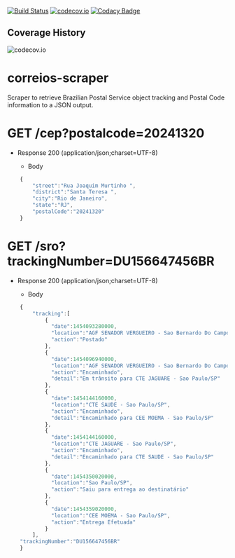 [![Build Status](https://travis-ci.org/cs-joao-felipe/correios-scraper.svg?branch=master)](https://travis-ci.org/cs-joao-felipe/correios-scraper)
[![codecov.io](https://codecov.io/github/cs-joao-felipe/correios-scraper/coverage.svg?branch=master)](https://codecov.io/github/cs-joao-felipe/correios-scraper?branch=master)
[![Codacy Badge](https://api.codacy.com/project/badge/grade/6aab9d1734054ff6a0c7dc0ceb2c6dfc)](https://www.codacy.com/app/jfelipesp/correios-scraper)

## Coverage History
![codecov.io](https://codecov.io/github/cs-joao-felipe/correios-scraper/branch.svg?branch=master)

# correios-scraper
Scraper to retrieve Brazilian Postal Service object tracking and Postal Code information to a JSON output.

# GET /cep?postalcode=20241320
+ Response 200 (application/json;charset=UTF-8)

    + Body
```javascript
    {  
        "street":"Rua Joaquim Murtinho ",
        "district":"Santa Teresa ",
        "city":"Rio de Janeiro",
        "state":"RJ",
        "postalCode":"20241320"
    }
```

# GET /sro?trackingNumber=DU156647456BR

+ Response 200 (application/json;charset=UTF-8)

    + Body
```javascript
    {  
        "tracking":[  
            {  
              "date":1454093280000,
              "location":"AGF SENADOR VERGUEIRO - Sao Bernardo Do Campo/SP",
              "action":"Postado"
            },
            {  
              "date":1454096940000,
              "location":"AGF SENADOR VERGUEIRO - Sao Bernardo Do Campo/SP",
              "action":"Encaminhado",
              "detail":"Em trânsito para CTE JAGUARE - Sao Paulo/SP"
            },
            {  
              "date":1454144160000,
              "location":"CTE SAUDE - Sao Paulo/SP",
              "action":"Encaminhado",
              "detail":"Encaminhado para CEE MOEMA - Sao Paulo/SP"
            },
            {  
              "date":1454144160000,
              "location":"CTE JAGUARE - Sao Paulo/SP",
              "action":"Encaminhado",
              "detail":"Encaminhado para CTE SAUDE - Sao Paulo/SP"
            },
            {  
              "date":1454350020000,
              "location":"Sao Paulo/SP",
              "action":"Saiu para entrega ao destinatário"
            },
            {  
              "date":1454359020000,
              "location":"CEE MOEMA - Sao Paulo/SP",
              "action":"Entrega Efetuada"
            }
        ],
    "trackingNumber":"DU156647456BR"
    }
```
